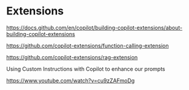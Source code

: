 # Extensions

https://docs.github.com/en/copilot/building-copilot-extensions/about-building-copilot-extensions

https://github.com/copilot-extensions/function-calling-extension

https://github.com/copilot-extensions/rag-extension


Using Custom Instructions with Copilot to enhance our prompts

https://www.youtube.com/watch?v=cu9zZAFmoDg

